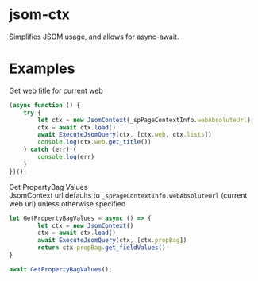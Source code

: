 # jsom-ctx
Simplifies JSOM usage, and allows for async-await.

# Examples
Get web title for current web

```typescript
(async function () {
    try {
        let ctx = new JsomContext(_spPageContextInfo.webAbsoluteUrl)
        ctx = await ctx.load()
        await ExecuteJsomQuery(ctx, [ctx.web, ctx.lists])
        console.log(ctx.web.get_title())
    } catch (err) {
        console.log(err)
    }
})();
````

Get PropertyBag Values  
JsomContext url defaults to ````_spPageContextInfo.webAbsoluteUrl```` (current web url) unless otherwise specified

```typescript
let GetPropertyBagValues = async () => {
        let ctx = new JsomContext()
        ctx = await ctx.load()
        await ExecuteJsomQuery(ctx, [ctx.propBag])
        return ctx.propBag.get_fieldValues()
}

await GetPropertyBagValues();
````
